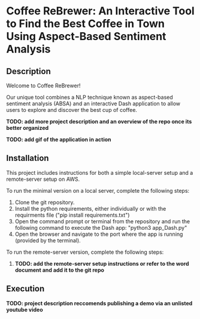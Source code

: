 # Coffee ReBrewer: An Interactive Tool to Find the Best Coffee in Town Using Aspect-Based Sentiment Analysis


## Description
Welcome to Coffee ReBrewer!

Our unique tool combines a NLP technique known as aspect-based sentiment analysis (ABSA) and an interactive Dash application to allow users to explore and discover the best cup of coffee.

**TODO: add more project description and an overview of the repo once its better organized**

**TODO: add gif of the application in action**


## Installation
This project includes instructions for both a simple local-server setup and a remote-server setup on AWS.

To run the minimal version on a local server, complete the following steps:
1. Clone the git repository.
2. Install the python requirements, either individually or with the requirments file ("pip install requirements.txt")
3. Open the command prompt or terminal from the repository and run the following command to execute the Dash app: "python3 app_Dash.py"
4. Open the browser and navigate to the port where the app is running (provided by the terminal).

To run the remote-server version, complete the following steps:

1. **TODO: add the remote-server setup instructions or refer to the word document and add it to the git repo**



## Execution

**TODO: project description reccomends publishing a demo via an unlisted youtube video**
